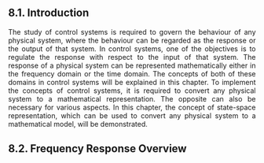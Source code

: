 ## 8.1. Introduction
<p align="justify">
The study of control systems is required to govern the behaviour of any physical system, where the behaviour can be regarded as the response or the output of that system. In control systems, one of the objectives is to regulate the response with respect to the input of that system. The response of a physical system can be represented mathematically either in the frequency domain or the time domain. The concepts of both of these domains in control systems will be explained in this chapter. To implement the concepts of control systems, it is required to convert any physical system to a mathematical representation. The opposite can also be necessary for various aspects. In this chapter, the concept of state-space representation, which can be used to convert any physical system to a mathematical model, will be demonstrated. 
</p>

## 8.2. Frequency Response Overview
